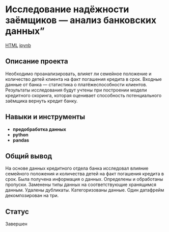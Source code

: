 # Исследование надёжности заёмщиков — анализ банковских данных”
[HTML](https://github.com/Joker2k79/Portfolio/blob/main/02_analysis_bank_debtors/reliable_debtor.html) [ipynb](https://github.com/Joker2k79/Portfolio/blob/main/02_analysis_bank_debtors/reliable_debtor.ipynb)

## Описание проекта
Необходимо проанализировать, влияет ли семейное положение и количество детей клиента на факт погашения кредита в срок. Входные данные от банка — статистика о платёжеспособности клиентов. Результаты исследования будут учтены при построении модели кредитного скоринга, которая оценивает способность потенциального заёмщика вернуть кредит банку.


## Навыки и инструменты

- **предобработка данных**
- **python**
- **pandas**

##

## Общий вывод

На основе данных кредитного отдела банка исследовал влияние семейного положения и количества детей на факт погашения кредита в срок. Была получена информация о
данных. Определены и обработаны пропуски. Заменены типы данных на соответствующие хранящимся данным. Удалены дубликаты. Категоризованы данные. Один датафрейм декомпозирован на три.

## Статус
Завершен
